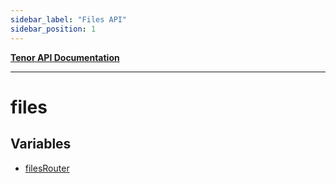 ```yaml
---
sidebar_label: "Files API"
sidebar_position: 1
---
```


[**Tenor API Documentation**](../README.md)

***

# files

## Variables

- [filesRouter](variables/filesRouter.md)
